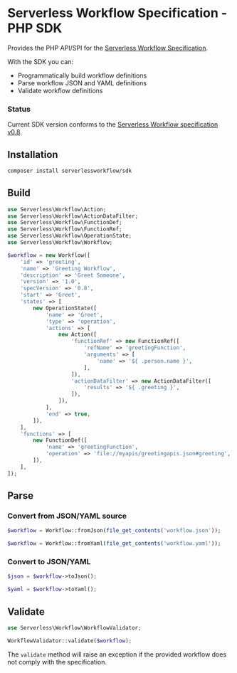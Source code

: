 # Serverless Workflow Specification - PHP SDK

Provides the PHP API/SPI for the [Serverless Workflow Specification](https://github.com/serverlessworkflow/specification).

With the SDK you can:
* Programmatically build workflow definitions 
* Parse workflow JSON and YAML definitions
* Validate workflow definitions

### Status

Current SDK version conforms to the [Serverless Workflow specification v0.8](https://github.com/serverlessworkflow/specification/tree/0.8.x).


## Installation

```bash
composer install serverlessworkflow/sdk
```

## Build 

```php
use Serverless\Workflow\Action;
use Serverless\Workflow\ActionDataFilter;
use Serverless\Workflow\FunctionDef;
use Serverless\Workflow\FunctionRef;
use Serverless\Workflow\OperationState;
use Serverless\Workflow\Workflow;

$workflow = new Workflow([
    'id' => 'greeting',
    'name' => 'Greeting Workflow',
    'description' => 'Greet Someone',
    'version' => '1.0',
    'specVersion' => '0.8',
    'start' => 'Greet',
    'states' => [
        new OperationState([
            'name' => 'Greet',
            'type' => 'operation',
            'actions' => [
                new Action([
                    'functionRef' => new FunctionRef([
                        'refName' => 'greetingFunction',
                        'arguments' => [
                            'name' => '${ .person.name }',
                        ],
                    ]),
                    'actionDataFilter' => new ActionDataFilter([
                        'results' => '${ .greeting }',
                    ]),
                ]),
            ],
            'end' => true,
        ]),
    ],
    'functions' => [
        new FunctionDef([
            'name' => 'greetingFunction',
            'operation' => 'file://myapis/greetingapis.json#greeting',
        ]),
    ],
]);
```

## Parse

### Convert from JSON/YAML source

```php
$workflow = Workflow::fromJson(file_get_contents('workflow.json'));

$workflow = Workflow::fromYaml(file_get_contents('workflow.yaml'));
```

### Convert to JSON/YAML

```php
$json = $workflow->toJson();

$yaml = $workflow->toYaml();
```

## Validate

```php
use Serverless\Workflow\WorkflowValidator;

WorkflowValidator::validate($workflow);
```

The `validate` method will raise an exception if the provided workflow does not comply with the specification.
